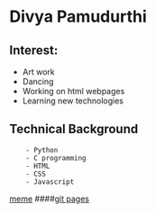 # Divya Pamudurthi
## Interest: 
- Art work 
- Dancing
- Working on html webpages
- Learning new technologies
 ## **Technical Background**
        - Python
        - C programming 
        - HTML
        - CSS
        - Javascript
[meme](https://www.boredpanda.com/blog/wp-content/uploads/2021/02/2-6026300447d24__700.jpg)
####[git pages](https://pages.github.com//)

